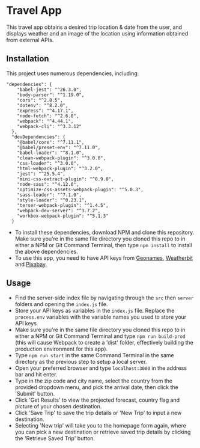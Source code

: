 # Travel App
This travel app obtains a desired trip location & date from the user, and displays weather and an image of the location using information obtained from external APIs. 

## Installation
This project uses numerous dependencies, including:
```
"dependencies": {
    "babel-jest": "^26.3.0",
    "body-parser": "^1.19.0",
    "cors": "^2.8.5",
    "dotenv": "^8.2.0",
    "express": "^4.17.1",
    "node-fetch": "^2.6.0",
    "webpack": "^4.44.1",
    "webpack-cli": "^3.3.12"
  },
  "devDependencies": {
    "@babel/core": "^7.11.1",
    "@babel/preset-env": "^7.11.0",
    "babel-loader": "^8.1.0",
    "clean-webpack-plugin": "^3.0.0",
    "css-loader": "^3.0.0",
    "html-webpack-plugin": "^3.2.0",
    "jest": "^25.5.4",
    "mini-css-extract-plugin": "^0.9.0",
    "node-sass": "^4.12.0",
    "optimize-css-assets-webpack-plugin": "^5.0.3",
    "sass-loader": "^7.1.0",
    "style-loader": "^0.23.1",
    "terser-webpack-plugin": "^1.4.5",
    "webpack-dev-server": "^3.7.2",
    "workbox-webpack-plugin": "^5.1.3"
  }
```

- To install these dependencies, download NPM and clone this repository. Make sure you're in the same file directory you cloned this repo to in either a NPM or Git Command Terminal, then type `npm install` to install the above dependencies. 
- To use this app, you need to have API keys from [Geonames](http://www.geonames.org/export/web-services.html), [Weatherbit](https://www.weatherbit.io/api) and [Pixabay](https://pixabay.com/service/about/api/). 

## Usage
- Find the server-side index file by navigating through the `src` then `server` folders and opening the `index.js` file. 
- Store your API keys as variables in the `index.js` file. Replace the `process.env` variables with the variable names you used to store your API keys.  
- Make sure you're in the same file directory you cloned this repo to in either a NPM or Git Command Terminal and type `npm run build-prod` (this will cause Webpack to create a 'dist' folder, effectively building the production environment for this app).  
- Type `npm run start` in the same Command Terminal in the same directory as the previous step to setup a local server. 
- Open your preferred browser and type `localhost:3000` in the address bar and hit enter. 
- Type in the zip code and city name, select the country from the provided dropdown menu, and pick the arrival date, then click the 'Submit' button. 
- Click 'Get Results' to view the projected forecast, country flag and picture of your chosen destination.
- Click 'Save Trip' to save the trip details or 'New Trip' to input a new destination.
- Selecting 'New trip' will take you to the homepage form again, where you can pick a new destination or retrieve saved trip details by clicking the 'Retrieve Saved Trip' button.
